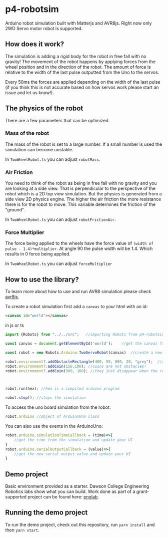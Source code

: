 # p4-robotsim

Arduino robot simulation built with Matterjs and AVR8js. Right now only 2WD Servo motor robot is supported. 

## How does it work?
The simulation is adding a rigid body for the robot in free fall with no gravity! The movement of the robot happens by applying forces from the wheel position and in the direction of the robot.
The amount of force is relative to the width of the last pulse outputted from the Uno to the servos. 

Every 50ms the forces are applied depending on the width of the last pulse (if you think this is not accurate based on how servos work please start an issue and let us know!). 

## The physics of the robot
There are a few parameters that can be optimized.

### Mass of the robot 
The mass of the robot is set to a large number. If a small number is used the simulation can become unstable.

In `TwoWheelRobot.ts` you can adjust `robotMass`. 

### Air Friction
You need to think of the robot as being in free fall with no gravity and you are looking at a side view. That is perpendicular to the perspective of the robot which is a 2D top view simulation. But the physics is generated from a side view 2D physics engine. 
The higher the air friction the more resistance there is for the robot to move. This variable determines the friction of the "ground". 

In `TwoWheelRobot.ts` you can adjust `robotFrictionAir`.

### Force Multiplier
The force being applied to the wheels have the force value of `(width of pulse - 1.4)*multiplier`.
At angle 90 the pulse width will be 1.4. Which results in 0 force being applied. 

In `TwoWheelRobot.ts` you can adjust `forceMultiplier`


## How to use the library?
To learn more about how to use and run AVR8 simulation please check [avr8js](https://github.com/wokwi/avr8js).

To create a robot simulation first add a `canvas` to your html with an id:

```html
<canvas id="world"></canvas>
```

in js or ts
```typescript
import {Robots} from "../../src";   //importing Robots from p4-robotsim

const canvas = document.getElementById('world');    //get the canvas from html 

const robot = new Robots.Arduino.TwoServoRobot(canvas)  //create a new Two Servo Robot

robot.environment?.addObstacleRectangle(400, 50, 800, 20, "grey");  //adding obstacles 
robot.environment?.addCoin(150,100); //coins are not obstacles! 
robot.environment?.addCoin(300, 100); //they just disappear when the robot gets in contact with coins



robot.run(hex); //hex is a compiled arduino program

robot.stop(); //stops the simulation 
```

To access the uno board simulation from the robot:

```typescript
robot.arduino //object of ArduinoUno class
```

You can also use the events in the ArduinoUno:

```typescript
robot.arduino.simulationTimeCallback = (time)=>{
    //get the time from the simulation and update your UI
}
robot.arduino.serialOutputCallback = (value)=>{
    //get the new serial output value and update your UI
}
```

## Demo project

Basic environment provided as a starter. Dawson College Engineering Robotics labs show what you can build. Work done as part of a grant-supported project can be found here: [englab](https://englab.dawsoncollege.qc.ca/robot/).

## Running the demo project

To run the demo project, check out this repository, run `yarn install` and then `yarn start`.



